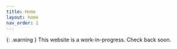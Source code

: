 ```yaml
---
title: Home
layout: home
nav_order: 1
---
```


{: .warning }
This website is a work-in-progress. Check back soon.


